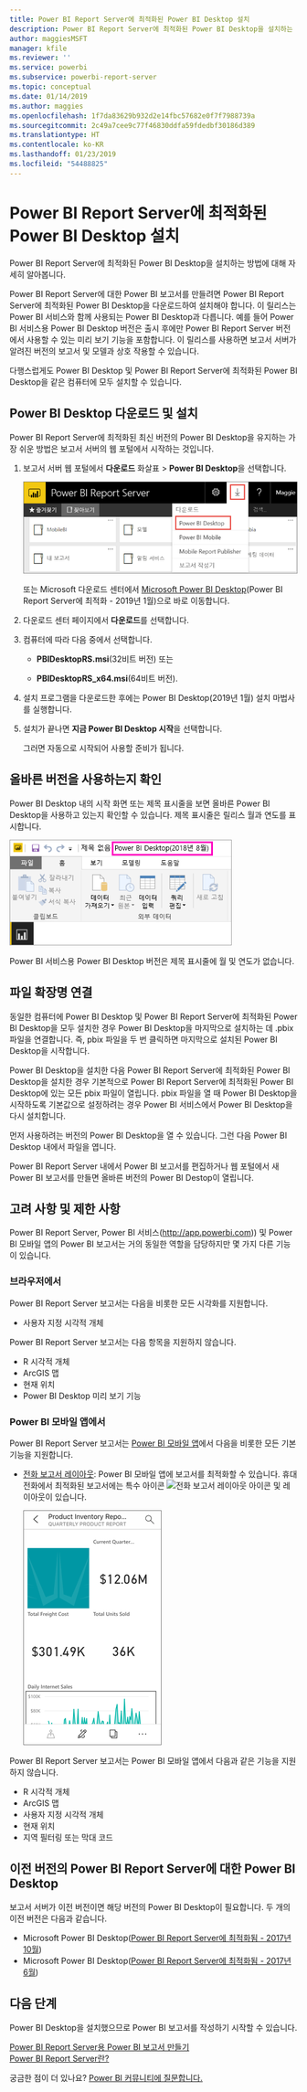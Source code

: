 ```yaml
---
title: Power BI Report Server에 최적화된 Power BI Desktop 설치
description: Power BI Report Server에 최적화된 Power BI Desktop을 설치하는 방법에 대한 자세한 내용
author: maggiesMSFT
manager: kfile
ms.reviewer: ''
ms.service: powerbi
ms.subservice: powerbi-report-server
ms.topic: conceptual
ms.date: 01/14/2019
ms.author: maggies
ms.openlocfilehash: 1f7da83629b932d2e14fbc57682e0f7f7988739a
ms.sourcegitcommit: 2c49a7cee9c77f46830ddfa59fdedbf30186d389
ms.translationtype: HT
ms.contentlocale: ko-KR
ms.lasthandoff: 01/23/2019
ms.locfileid: "54488825"
---
```

# <a name="install-power-bi-desktop-optimized-for-power-bi-report-server"></a>Power BI Report Server에 최적화된 Power BI Desktop 설치
Power BI Report Server에 최적화된 Power BI Desktop을 설치하는 방법에 대해 자세히 알아봅니다.

Power BI Report Server에 대한 Power BI 보고서를 만들려면 Power BI Report Server에 최적화된 Power BI Desktop을 다운로드하여 설치해야 합니다. 이 릴리스는 Power BI 서비스와 함께 사용되는 Power BI Desktop과 다릅니다. 예를 들어 Power BI 서비스용 Power BI Desktop 버전은 출시 후에만 Power BI Report Server 버전에서 사용할 수 있는 미리 보기 기능을 포함합니다. 이 릴리스를 사용하면 보고서 서버가 알려진 버전의 보고서 및 모델과 상호 작용할 수 있습니다. 

다행스럽게도 Power BI Desktop 및 Power BI Report Server에 최적화된 Power BI Desktop을 같은 컴퓨터에 모두 설치할 수 있습니다.

## <a name="download-and-install-power-bi-desktop"></a>Power BI Desktop 다운로드 및 설치

Power BI Report Server에 최적화된 최신 버전의 Power BI Desktop을 유지하는 가장 쉬운 방법은 보고서 서버의 웹 포털에서 시작하는 것입니다.

1. 보고서 서버 웹 포털에서 **다운로드** 화살표 > **Power BI Desktop**을 선택합니다.

    ![웹 포털에서 Power BI Desktop 다운로드](media/install-powerbi-desktop/report-server-download-web-portal.png)

    또는 Microsoft 다운로드 센터에서 [Microsoft Power BI Desktop](https://www.microsoft.com/download/details.aspx?id=57271)(Power BI Report Server에 최적화 - 2019년 1월)으로 바로 이동합니다.

2. 다운로드 센터 페이지에서 **다운로드**를 선택합니다.

3. 컴퓨터에 따라 다음 중에서 선택합니다. 

    - **PBIDesktopRS.msi**(32비트 버전) 또는

    - **PBIDesktopRS_x64.msi**(64비트 버전).

1. 설치 프로그램을 다운로드한 후에는 Power BI Desktop(2019년 1월) 설치 마법사를 실행합니다.

2. 설치가 끝나면 **지금 Power BI Desktop 시작**을 선택합니다.
   
    그러면 자동으로 시작되어 사용할 준비가 됩니다.

## <a name="verify-you-are-using-the-correct-version"></a>올바른 버전을 사용하는지 확인
Power BI Desktop 내의 시작 화면 또는 제목 표시줄을 보면 올바른 Power BI Desktop을 사용하고 있는지 확인할 수 있습니다. 제목 표시줄은 릴리스 월과 연도를 표시합니다.

![Power BI Report Server에 최적화된 Power BI Desktop의 제목 표시줄](media/install-powerbi-desktop/power-bi-report-server-desktop-august-2018.png)

Power BI 서비스용 Power BI Desktop 버전은 제목 표시줄에 월 및 연도가 없습니다.

## <a name="file-extension-association"></a>파일 확장명 연결
동일한 컴퓨터에 Power BI Desktop 및 Power BI Report Server에 최적화된 Power BI Desktop을 모두 설치한 경우 Power BI Desktop을 마지막으로 설치하는 데 .pbix 파일을 연결합니다. 즉, pbix 파일을 두 번 클릭하면 마지막으로 설치된 Power BI Desktop을 시작합니다.

Power BI Desktop을 설치한 다음 Power BI Report Server에 최적화된 Power BI Desktop을 설치한 경우 기본적으로 Power BI Report Server에 최적화된 Power BI Desktop에 있는 모든 pbix 파일이 열립니다. pbix 파일을 열 때 Power BI Desktop을 시작하도록 기본값으로 설정하려는 경우 Power BI 서비스에서 Power BI Desktop을 다시 설치합니다.

먼저 사용하려는 버전의 Power BI Desktop을 열 수 있습니다. 그런 다음 Power BI Desktop 내에서 파일을 엽니다.

Power BI Report Server 내에서 Power BI 보고서를 편집하거나 웹 포털에서 새 Power BI 보고서를 만들면 올바른 버전의 Power BI Destop이 열립니다.

## <a name="considerations-and-limitations"></a>고려 사항 및 제한 사항
Power BI Report Server, Power BI 서비스(http://app.powerbi.com)) 및 Power BI 모바일 앱의 Power BI 보고서는 거의 동일한 역할을 담당하지만 몇 가지 다른 기능이 있습니다.

### <a name="in-a-browser"></a>브라우저에서
Power BI Report Server 보고서는 다음을 비롯한 모든 시각화를 지원합니다.

* 사용자 지정 시각적 개체

Power BI Report Server 보고서는 다음 항목을 지원하지 않습니다.

* R 시각적 개체
* ArcGIS 맵
* 현재 위치
* Power BI Desktop 미리 보기 기능

### <a name="in-the-power-bi-mobile-apps"></a>Power BI 모바일 앱에서
Power BI Report Server 보고서는 [Power BI 모바일 앱](../consumer/mobile/mobile-apps-for-mobile-devices.md)에서 다음을 비롯한 모든 기본 기능을 지원합니다.

* [전화 보고서 레이아웃](../desktop-create-phone-report.md): Power BI 모바일 앱에 보고서를 최적화할 수 있습니다. 휴대전화에서 최적화된 보고서에는 특수 아이콘 ![전화 보고서 레이아웃 아이콘](media/install-powerbi-desktop/power-bi-rs-mobile-optimized-icon.png) 및 레이아웃이 있습니다.
  
    ![휴대폰에 최적화된 보고서](media/install-powerbi-desktop/power-bi-rs-mobile-optimized-report.png)

Power BI Report Server 보고서는 Power BI 모바일 앱에서 다음과 같은 기능을 지원하지 않습니다.

* R 시각적 개체
* ArcGIS 맵
* 사용자 지정 시각적 개체
* 현재 위치
* 지역 필터링 또는 막대 코드

## <a name="power-bi-desktop-for-earlier-versions-of-power-bi-report-server"></a>이전 버전의 Power BI Report Server에 대한 Power BI Desktop

보고서 서버가 이전 버전이면 해당 버전의 Power BI Desktop이 필요합니다. 두 개의 이전 버전은 다음과 같습니다.

- Microsoft Power BI Desktop([Power BI Report Server에 최적화됨 - 2017년 10월](https://www.microsoft.com/download/details.aspx?id=56136))
- Microsoft Power BI Desktop([Power BI Report Server에 최적화됨 - 2017년 6월](https://www.microsoft.com/download/details.aspx?id=55330))

## <a name="next-steps"></a>다음 단계
Power BI Desktop을 설치했으므로 Power BI 보고서를 작성하기 시작할 수 있습니다.

[Power BI Report Server용 Power BI 보고서 만들기](quickstart-create-powerbi-report.md)  
[Power BI Report Server란?](get-started.md)

궁금한 점이 더 있나요? [Power BI 커뮤니티에 질문합니다.](https://community.powerbi.com/)

